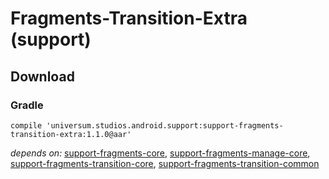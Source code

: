Fragments-Transition-Extra (support)
===============

## Download ##

### Gradle ###

    compile 'universum.studios.android.support:support-fragments-transition-extra:1.1.0@aar'

_depends on:_
[support-fragments-core](https://github.com/universum-studios/android_fragments/tree/support-master/library-core),
[support-fragments-manage-core](https://github.com/universum-studios/android_fragments/tree/support-master/library-manage-core),
[support-fragments-transition-core](https://github.com/universum-studios/android_fragments/tree/support-master/library-transition-core),
[support-fragments-transition-common](https://github.com/universum-studios/android_fragments/tree/support-master/library-transition-common)